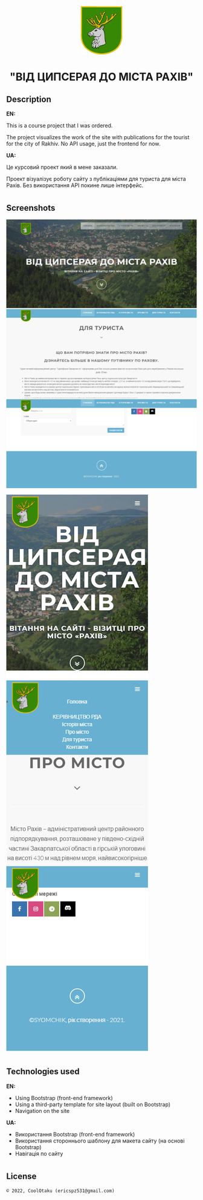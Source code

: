 <p align="center"><img height="128" src="images/logo.png" /></p>
<h1 align="center">"ВІД ЦИПСЕРАЯ ДО МІСТА РАХІВ"</h1>

## Description
<b>EN:</b>

This is a course project that I was ordered.

The project visualizes the work of the site with publications for the tourist for the city of Rakhiv. No API usage, just the frontend for now.

<b>UA:</b>

Це курсовий проект який в мене заказали.

Проект візуалізує роботу сайту з публікаціями для туриста для міста Рахів. Без використання API покине лише інтерфейс.

#
## Screenshots
<p>
  <img src="screens/s1.png" height="20%"/>
  <img src="screens/s2.png" height="20%"/>
  <img src="screens/s3.png" height="20%"/>
</p>
<p>
  <img src="screens/sm1.png" height="20%"/>
  <img src="screens/sm2.png" height="20%"/>
  <img src="screens/sm3.png" height="20%"/>
</p>

#
## Technologies used
<b>EN:</b>
- Using Bootstrap (front-end framework)
- Using a third-party template for site layout (built on Bootstrap)
- Navigation on the site

<b>UA:</b>
- Використання Bootstrap (front-end framework)
- Використання стороннього шаблону для макета сайту (на основі Bootstrap)
- Навігація по сайту
#
## License
```
© 2022, CoolOtaku (ericspz531@gmail.com)
```
